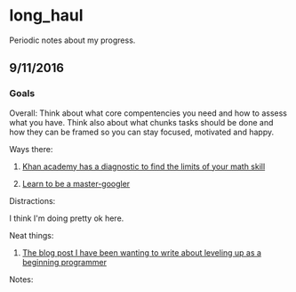 # long_haul
Periodic notes about my progress.

## 9/11/2016
### Goals
Overall: Think about what core compentencies you need and how to assess what you have. Think also about what chunks tasks should be done and how they can be framed so you can stay focused, motivated and happy.

Ways there:

1. [Khan academy has a diagnostic to find the limits of your math skill](https://www.khanacademy.org/mission/math)

2. [Learn to be a master-googler](http://www.powersearchingwithgoogle.com/)

Distractions:

I think I'm doing pretty ok here.

Neat things:

1. [The blog post I have been wanting to write about leveling up as a beginning programmer](https://www.jagtalon.com/life-after-codecademy-what-do-i-do-now-2/)

Notes:
